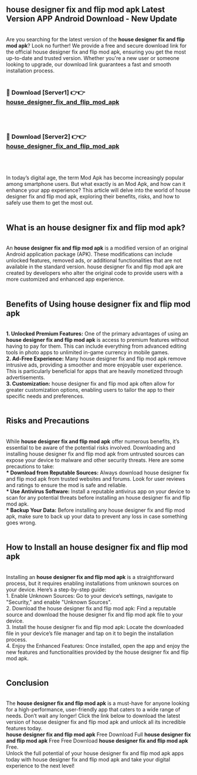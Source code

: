## house designer fix and flip mod apk Latest Version APP Android Download - New Update
<br>
Are you searching for the latest version of the <strong>house designer fix and flip mod apk</strong>? Look no further! We provide a free and secure download link for the official house designer fix and flip mod apk, ensuring you get the most up-to-date and trusted version. Whether you're a new user or someone looking to upgrade, our download link guarantees a fast and smooth installation process.
<br>
<br>
<h3>🔴 Download [Server1] 👉👉 <a href="https://modyolo.store/house+designer+fix+and+flip+mod+apk">house_designer_fix_and_flip_mod_apk</a></h3><br>
<br>
<h3>🔴 Download [Server2] 👉👉 <a href="https://modyolo.store/house+designer+fix+and+flip+mod+apk">house_designer_fix_and_flip_mod_apk</a></h3><br>
<br>
<br>
In today’s digital age, the term Mod Apk has become increasingly popular among smartphone users. But what exactly is an Mod Apk, and how can it enhance your app experience? This article will delve into the world of house designer fix and flip mod apk, exploring their benefits, risks, and how to safely use them to get the most out.
<br>
<br>
<h2>What is an house designer fix and flip mod apk?</h2>
<br>
An <strong>house designer fix and flip mod apk</strong> is a modified version of an original Android application package (APK). These modifications can include unlocked features, removed ads, or additional functionalities that are not available in the standard version. house designer fix and flip mod apk are created by developers who alter the original code to provide users with a more customized and enhanced app experience.
<br>
<br>
<h2>Benefits of Using house designer fix and flip mod apk</h2>
<br>
<strong> 1. Unlocked Premium Features:</strong> One of the primary advantages of using an <strong>house designer fix and flip mod apk</strong> is access to premium features without having to pay for them. This can include everything from advanced editing tools in photo apps to unlimited in-game currency in mobile games.
<br>
<strong> 2. Ad-Free Experience:</strong> Many house designer fix and flip mod apk remove intrusive ads, providing a smoother and more enjoyable user experience. This is particularly beneficial for apps that are heavily monetized through advertisements.
<br>
<strong> 3. Customization:</strong> house designer fix and flip mod apk often allow for greater customization options, enabling users to tailor the app to their specific needs and preferences.
<br>
<br>
<h2>Risks and Precautions</h2>
<br>
While <strong>house designer fix and flip mod apk</strong> offer numerous benefits, it’s essential to be aware of the potential risks involved. Downloading and installing house designer fix and flip mod apk from untrusted sources can expose your device to malware and other security threats. Here are some precautions to take:
<br>
<strong> * Download from Reputable Sources:</strong> Always download house designer fix and flip mod apk from trusted websites and forums. Look for user reviews and ratings to ensure the mod is safe and reliable.
<br>
<strong> * Use Antivirus Software:</strong> Install a reputable antivirus app on your device to scan for any potential threats before installing an house designer fix and flip mod apk.
<br>
<strong> * Backup Your Data:</strong> Before installing any house designer fix and flip mod apk, make sure to back up your data to prevent any loss in case something goes wrong.
<br>
<br>
<h2>How to Install an house designer fix and flip mod apk</h2>
<br>
Installing an <strong>house designer fix and flip mod apk</strong> is a straightforward process, but it requires enabling installations from unknown sources on your device. Here’s a step-by-step guide:
<br>
 1. Enable Unknown Sources: Go to your device’s settings, navigate to "Security," and enable "Unknown Sources".
<br>
 2. Download the house designer fix and flip mod apk: Find a reputable source and download the house designer fix and flip mod apk file to your device.
<br>
 3. Install the house designer fix and flip mod apk: Locate the downloaded file in your device’s file manager and tap on it to begin the installation process.
<br>
 4. Enjoy the Enhanced Features: Once installed, open the app and enjoy the new features and functionalities provided by the house designer fix and flip mod apk.
<br>
<br>
<h2><strong>Conclusion</strong></h2>
<br>
The <strong>house designer fix and flip mod apk</strong> is a must-have for anyone looking for a high-performance, user-friendly app that caters to a wide range of needs. Don’t wait any longer! Click the link below to download the latest version of house designer fix and flip mod apk and unlock all its incredible features today.
<br>
<strong>house designer fix and flip mod apk</strong> Free Download Full <strong>house designer fix and flip mod apk</strong> Free Free Download <strong>house designer fix and flip mod apk</strong> Free.
<br>
Unlock the full potential of your house designer fix and flip mod apk apps today with house designer fix and flip mod apk and take your digital experience to the next level!